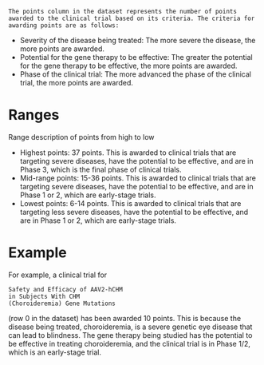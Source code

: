     The points column in the dataset represents the number of points awarded to the clinical trial based on its criteria. The criteria for awarding points are as follows:

- Severity of the disease being treated: The more severe the disease, the more points are awarded.
- Potential for the gene therapy to be effective: The greater the potential for the gene therapy to be effective, the more points are awarded.
- Phase of the clinical trial: The more advanced the phase of the clinical trial, the more points are awarded.

# Ranges
Range description of points from high to low

- Highest points: 37 points. This is awarded to clinical trials that are targeting severe diseases, have the potential to be effective, and are in Phase 3, which is the final phase of clinical trials.
- Mid-range points: 15-36 points. This is awarded to clinical trials that are targeting severe diseases, have the potential to be effective, and are in Phase 1 or 2, which are early-stage trials.
- Lowest points: 6-14 points. This is awarded to clinical trials that are targeting less severe diseases, have the potential to be effective, and are in Phase 1 or 2, which are early-stage trials.

# Example 
For example, a clinical trial for 

    Safety and Efficacy of AAV2-hCHM
    in Subjects With CHM 
    (Choroideremia) Gene Mutations

(row 0 in the dataset) has been awarded 10 points. This is because the disease being treated, choroideremia, is a severe genetic eye disease that can lead to blindness. The gene therapy being studied has the potential to be effective in treating choroideremia, and the clinical trial is in Phase 1/2, which is an early-stage trial.